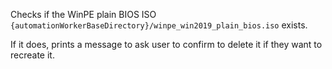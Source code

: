 Checks if the WinPE plain BIOS ISO `{automationWorkerBaseDirectory}/winpe_win2019_plain_bios.iso` exists.

If it does, prints a message to ask user to confirm to delete it if they want to recreate it.